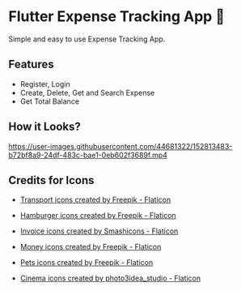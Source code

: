# Flutter Expense Tracking App 🚀

Simple and easy to use Expense Tracking App.

## Features

- Register, Login
- Create, Delete, Get and Search Expense
- Get Total Balance

## How it Looks?

https://user-images.githubusercontent.com/44681322/152813483-b72bf8a9-24df-483c-bae1-0eb602f3689f.mp4

## Credits for Icons

- <a href="https://www.flaticon.com/free-icons/transport" title="transport icons">Transport icons created by Freepik - Flaticon</a>

- <a href="https://www.flaticon.com/free-icons/hamburger" title="hamburger icons">Hamburger icons created by Freepik - Flaticon</a>

- <a href="https://www.flaticon.com/free-icons/invoice" title="invoice icons">Invoice icons created by Smashicons - Flaticon</a>

- <a href="https://www.flaticon.com/free-icons/money" title="money icons">Money icons created by Freepik - Flaticon</a>

- <a href="https://www.flaticon.com/free-icons/pets" title="pets icons">Pets icons created by Freepik - Flaticon</a>

- <a href="https://www.flaticon.com/free-icons/cinema" title="cinema icons">Cinema icons created by photo3idea_studio - Flaticon</a>

